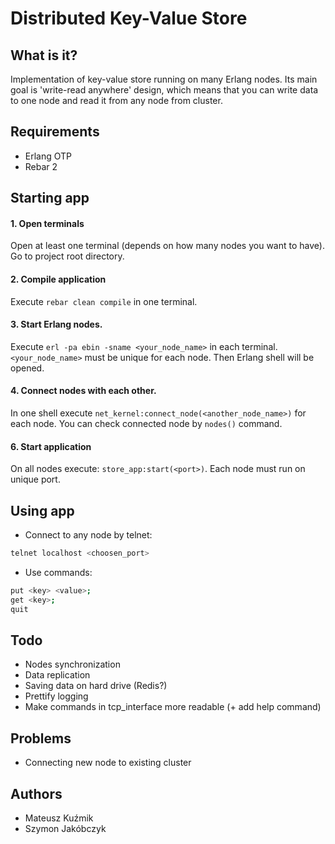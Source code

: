 # Distributed Key-Value Store

## What is it?
Implementation of key-value store running on many Erlang nodes. Its main goal is 'write-read anywhere' design, which means that you can write data to one node and read it from any node from cluster.

## Requirements
- Erlang OTP
- Rebar 2

## Starting app

#### 1. Open terminals
Open at least one terminal (depends on how many nodes you want to have). Go to project root directory.

#### 2. Compile application
Execute `rebar clean compile` in one terminal.

#### 3. Start Erlang nodes.
Execute `erl -pa ebin -sname <your_node_name>` in each terminal. `<your_node_name>` must be unique for each node. Then Erlang shell will be opened.

#### 4. Connect nodes with each other.
In one shell execute `net_kernel:connect_node(<another_node_name>)` for each node. You can check connected node by `nodes()` command.

#### 6. Start application
On all nodes execute: `store_app:start(<port>)`. Each node must run on unique port.

## Using app

- Connect to any node by telnet: 
```bash
telnet localhost <choosen_port>
```
- Use commands:
```bash
put <key> <value>;
get <key>;
quit
```

## Todo
- Nodes synchronization
- Data replication
- Saving data on hard drive (Redis?)
- Prettify logging
- Make commands in tcp_interface more readable (+ add help command)

## Problems
- Connecting new node to existing cluster

## Authors
- Mateusz Kuźmik
- Szymon Jakóbczyk